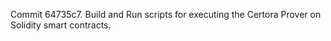 Commit 64735c7.                    Build and Run scripts for executing the Certora Prover on Solidity smart contracts.